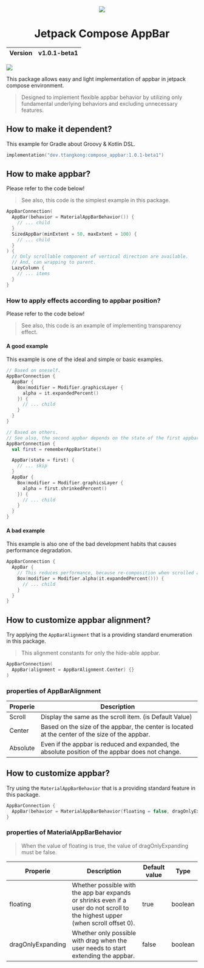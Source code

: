 <div align="center">
  <img src="https://github.com/user-attachments/assets/68792aec-916f-44ab-89a6-38296fb1fa68"></img>
  <h1>Jetpack Compose AppBar</h1>
  <table>
    <thead>
      <tr>
        <th>Version</th>
        <th>v1.0.1-beta1</th>
      </tr>
    </tbody>
  </table>
</div>

<a href="https://jetc.dev/issues/266.html"><img src="https://github.com/user-attachments/assets/b16ddbfd-1e43-4a17-8b95-57bb8e5b6ace"></a>

This package allows easy and light implementation of appbar in jetpack compose environment.

> Designed to implement flexible appbar behavior by utilizing only fundamental underlying behaviors and excluding unnecessary features.

## How to make it dependent?
This example for Gradle about Groovy & Kotlin DSL.

```kts
implementation("dev.ttangkong:compose_appbar:1.0.1-beta1")
```

## How to make appbar?
Please refer to the code below!

> See also, this code is the simplest example in this package.

```kotlin
AppBarConnection(
  AppBar(behavior = MaterialAppBarBehavior()) {
    // ... child
  }
  SizedAppBar(minExtent = 50, maxExtent = 100) {
    // ... child
  }
) {
  // Only scrollable component of vertical direction are available.
  // And, can wrapping to parent.
  LazyColumn {
    // ... items
  }
}
```

### How to apply effects according to appbar position?
Please refer to the code below!

> See also, this code is an example of implementing transparency effect.

#### A good example
This example is one of the ideal and simple or basic examples.

```kotlin
// Based on oneself.
AppBarConnection {
  AppBar {
    Box(modifier = Modifier.graphicsLayer {
      alpha = it.expandedPercent()
    }) {
      // ... child
    }
  }
}

// Based on others.
// See also, the second appbar depends on the state of the first appbar.
AppBarConnection {
  val first = rememberAppBarState()

  AppBar(state = first) {
    // ... skip
  }
  AppBar {
    Box(modifier = Modifier.graphicsLayer {
      alpha = first.shrinkedPercent()
    }) {
      // ... child
    }
  }
}
```

#### A bad example
This example is also one of the bad development habits that causes performance degradation.

```kotlin
AppBarConnection {
  AppBar {
    // This reduces performance, because re-composition when scrolled appbar.
    Box(modifier = Modifier.alpha(it.expandedPercent())) {
      // ... child
    }
  }
}
```

## How to customize appbar alignment?
Try applying the `AppBarAlignment` that is a providing standard enumeration in this package.

> This alignment constants for only the hide-able appbar.

```kotlin
AppBarConnection(
  AppBar(alignment = AppBarAlignment.Center) {}
)
```

### properties of AppBarAlignment
| Properie | Description
| ------ | ------ |
| Scroll | Display the same as the scroll item. (is Default Value)
| Center | Based on the size of the appbar, the center is located at the center of the size of the appbar.
| Absolute | Even if the appbar is reduced and expanded, the absolute position of the appbar does not change.

## How to customize appbar?
Try using the `MaterialAppBarBehavior` that is a providing standard feature in this package.

```kotlin
AppBarConnection {
  AppBar(behavior = MaterialAppBarBehavior(floating = false, dragOnlyExpanding = true)) {}
}
```

### properties of MaterialAppBarBehavior
> When the value of floating is true, the value of dragOnlyExpanding must be false.

| Properie | Description | Default value | Type
| ------ | ------ | ------ | ------
| floating | Whether possible with the app bar expands or shrinks even if a user do not scroll to the highest upper (when scroll offset 0). | true | boolean
| dragOnlyExpanding | Whether only possible with drag when the user needs to start extending the appbar. | false | boolean
